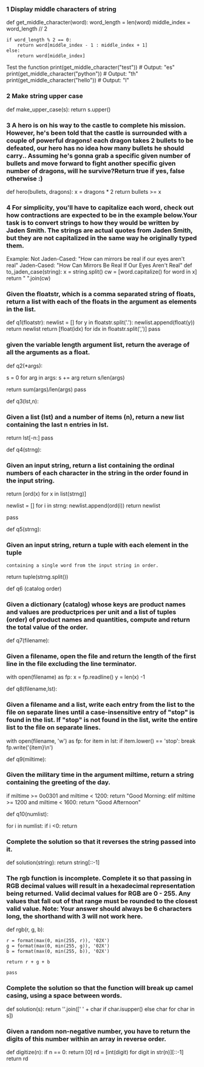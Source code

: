 ### 1 Display middle characters of string

def get_middle_character(word):
    word_length = len(word)
    middle_index = word_length // 2

    if word_length % 2 == 0:
        return word[middle_index - 1 : middle_index + 1]
    else:
        return word[middle_index]

Test the function
print(get_middle_character("test"))  # Output: "es"
print(get_middle_character("python"))  # Output: "th"
print(get_middle_character("hello"))  # Output: "l"

### 2 Make string upper case
def make_upper_case(s):
    return s.upper()

### 3 A hero is on his way to the castle to complete his mission. However, he's been told that the castle is surrounded with a couple of powerful dragons! each dragon takes 2 bullets to be defeated, our hero has no idea how many bullets he should carry.. Assuming he's gonna grab a specific given number of bullets and move forward to fight another specific given number of dragons, will he survive?Return true if yes, false otherwise :)

def hero(bullets, dragons):
    x = dragons * 2
    return bullets >= x

### 4 For simplicity, you'll have to capitalize each word, check out how contractions are expected to be in the example below.Your task is to convert strings to how they would be written by Jaden Smith. The strings are actual quotes from Jaden Smith, but they are not capitalized in the same way he originally typed them.
Example:
Not Jaden-Cased: "How can mirrors be real if our eyes aren't real"
Jaden-Cased:     "How Can Mirrors Be Real If Our Eyes Aren't Real"
def to_jaden_case(string):
    x = string.split()
    cw = [word.capitalize() for word in x]
    return " ".join(cw)

### Given the floatstr, which is a comma separated string of floats, return a list with each of the floats in the argument as elements in the list.
def q1(floatstr):
  newlist = []
  for y in floatstr.split('.'):
    newlist.append(float(y))
  return newlist
return [float(idx) for idx in floatstr.split(',')]
pass

### given the variable length argument list, return the average of all the arguments as a float.
def q2(*args):

s = 0
for arg in args:
  s += arg
return s/len(args)

return sum(args)/len(args)
pass

def q3(lst,n):
### Given a list (lst) and a number of items (n), return a new list containing the last n entries in lst.

return lst[-n:]
pass

def q4(strng):

### Given an input string, return a list containing the ordinal numbers of each character in the string in the order found in the input string.

return [ord(x) for x in list(strng)]

newlist = []
for i in strng:
  newlist.append(ord(i))
return newlist

pass

def q5(strng):

### Given an input string, return a tuple with each element in the tuple
    containing a single word from the input string in order.

return tuple(strng.split())

def q6 (catalog order)
### Given a dictionary (catalog) whose keys are product names and values are productprices per unit and a list of tuples (order) of product names and quantities, compute and return the total value of the order.

def q7(filename):

### Given a filename, open the file and return the length of the first line in the file excluding the line terminator.

with open(filename) as fp:
  x = fp.readline()
  y = len(x) -1

def q8(filename,lst):
### Given a filename and a list, write each entry from the list to the file on separate lines until a case-insensitive entry of "stop" is found in the list. If "stop" is not found in the list, write the entire list to the file on separate lines.
with open(filename, 'w') as fp:
  for item in lst:
    if item.lower() == 'stop':
      break
    fp.write('{item}\n')
    
def q9(miltime):

### Given the military time in the argument miltime, return a string containing the greeting of the day.

if miltime >= 0o0301 and miltime < 1200:
  return "Good Morning:
elif miltime >= 1200 and miltime < 1600:
  return "Good Afternoon"

def q10(numlist):

for i in numlist:
  if i <0:
    return

### Complete the solution so that it reverses the string passed into it.

def solution(string):
    return string[::-1]
### The rgb function is incomplete. Complete it so that passing in RGB decimal values will result in a hexadecimal representation being returned. Valid decimal values for RGB are 0 - 255. Any values that fall out of that range must be rounded to the closest valid value. Note: Your answer should always be 6 characters long, the shorthand with 3 will not work here.

def rgb(r, g, b):

    r = format(max(0, min(255, r)), '02X')
    g = format(max(0, min(255, g)), '02X')
    b = format(max(0, min(255, b)), '02X')

    return r + g + b

    pass

### Complete the solution so that the function will break up camel casing, using a space between words.

def solution(s):
    return ''.join([' ' + char if char.isupper() else char for char in s])

### Given a random non-negative number, you have to return the digits of this number within an array in reverse order.

def digitize(n):
    if n == 0:
        return [0]
    rd = [int(digit) for digit in str(n)][::-1]
    return rd
